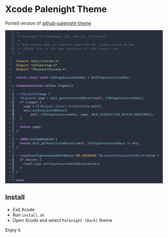 # Xcode Palenight Theme

Ported version of [github-palenight-theme](https://github.com/whizkydee/vscode-palenight-theme)

![](dark.png)

## Install

- Exit Xcode
- Run `install.sh`
- Open Xcode and select `Palenight (Dark)` theme

Enjoy it.
